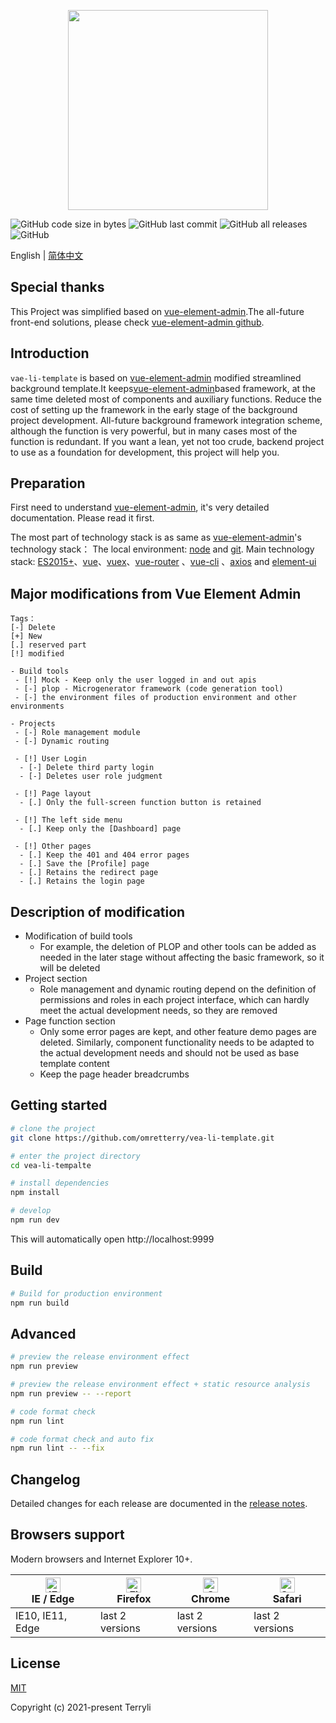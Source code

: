 <p align="center">
  <img width="320" src="https://i.imgur.com/9reJemW.png">
</p>

![GitHub code size in bytes](https://img.shields.io/github/languages/code-size/omretterry/vea-li-template)
![GitHub last commit](https://img.shields.io/github/last-commit/omretterry/vea-li-template)
![GitHub all releases](https://img.shields.io/github/downloads/omretterry/vea-li-template/total)
![GitHub](https://img.shields.io/github/license/omretterry/vea-li-template)

English | [简体中文](./README.zh-CN.md)

## Special thanks

This Project was simplified based on [vue-element-admin](https://panjiachen.github.io/vue-element-admin).The all-future front-end solutions, please check [vue-element-admin github](https://github.com/PanJiaChen/vue-element-admin/).

## Introduction

`vae-li-template` is based on [vue-element-admin](https://panjiachen.github.io/vue-element-admin) modified streamlined background template.It keeps[vue-element-admin](https://panjiachen.github.io/vue-element-admin)based framework, at the same time deleted most of components and auxiliary functions. Reduce the cost of setting up the framework in the early stage of the background project development. All-future background framework integration scheme, although the function is very powerful, but in many cases most of the function is redundant. If you want a lean, yet not too crude, backend project to use as a foundation for development, this project will help you.

## Preparation

First need to understand [vue-element-admin](https://panjiachen.github.io/vue-element-admin), it's very detailed documentation. Please read it first.

The most part of technology stack is as same as [vue-element-admin](https://panjiachen.github.io/vue-element-admin)'s technology stack：
The local environment: [node](http://nodejs.org/) and [git](https://git-scm.com/). Main technology stack: [ES2015+](http://es6.ruanyifeng.com/)、[vue](https://cn.vuejs.org/index.html)、[vuex](https://vuex.vuejs.org/zh-cn/)、[vue-router](https://router.vuejs.org/zh-cn/) 、[vue-cli](https://github.com/vuejs/vue-cli) 、[axios](https://github.com/axios/axios) and [element-ui](https://github.com/ElemeFE/element)

## Major modifications from Vue Element Admin

```
Tags：
[-] Delete
[+] New
[.] reserved part
[!] modified

- Build tools
 - [!] Mock - Keep only the user logged in and out apis
 - [-] plop - Microgenerator framework (code generation tool)
 - [-] the environment files of production environment and other environments

- Projects
 - [-] Role management module
 - [-] Dynamic routing

 - [!] User Login
  - [-] Delete third party login
  - [-] Deletes user role judgment

 - [!] Page layout
  - [.] Only the full-screen function button is retained

 - [!] The left side menu
  - [.] Keep only the [Dashboard] page

 - [!] Other pages
  - [.] Keep the 401 and 404 error pages
  - [.] Save the [Profile] page
  - [.] Retains the redirect page
  - [.] Retains the login page
```

## Description of modification

- Modification of build tools
  - For example, the deletion of PLOP and other tools can be added as needed in the later stage without affecting the basic framework, so it will be deleted
- Project section
  - Role management and dynamic routing depend on the definition of permissions and roles in each project interface, which can hardly meet the actual development needs, so they are removed
- Page function section
  - Only some error pages are kept, and other feature demo pages are deleted. Similarly, component functionality needs to be adapted to the actual development needs and should not be used as base template content
  - Keep the page header breadcrumbs

## Getting started

```bash
# clone the project
git clone https://github.com/omretterry/vea-li-template.git

# enter the project directory
cd vea-li-tempalte

# install dependencies
npm install

# develop
npm run dev
```

This will automatically open http://localhost:9999

## Build

```bash
# Build for production environment
npm run build
```

## Advanced

```bash
# preview the release environment effect
npm run preview

# preview the release environment effect + static resource analysis
npm run preview -- --report

# code format check
npm run lint

# code format check and auto fix
npm run lint -- --fix
```

## Changelog

Detailed changes for each release are documented in the [release notes](https://github.com/omretterry/vea-li-template/releases).

## Browsers support

Modern browsers and Internet Explorer 10+.

| [<img src="https://raw.githubusercontent.com/alrra/browser-logos/master/src/edge/edge_48x48.png" alt="IE / Edge" width="24px" height="24px" />](https://godban.github.io/browsers-support-badges/)</br>IE / Edge | [<img src="https://raw.githubusercontent.com/alrra/browser-logos/master/src/firefox/firefox_48x48.png" alt="Firefox" width="24px" height="24px" />](https://godban.github.io/browsers-support-badges/)</br>Firefox | [<img src="https://raw.githubusercontent.com/alrra/browser-logos/master/src/chrome/chrome_48x48.png" alt="Chrome" width="24px" height="24px" />](https://godban.github.io/browsers-support-badges/)</br>Chrome | [<img src="https://raw.githubusercontent.com/alrra/browser-logos/master/src/safari/safari_48x48.png" alt="Safari" width="24px" height="24px" />](https://godban.github.io/browsers-support-badges/)</br>Safari |
| ---------------------------------------------------------------------------------------------------------------------------------------------------------------------------------------------------------------- | ------------------------------------------------------------------------------------------------------------------------------------------------------------------------------------------------------------------ | -------------------------------------------------------------------------------------------------------------------------------------------------------------------------------------------------------------- | -------------------------------------------------------------------------------------------------------------------------------------------------------------------------------------------------------------- |
| IE10, IE11, Edge                                                                                                                                                                                                 | last 2 versions                                                                                                                                                                                                    | last 2 versions                                                                                                                                                                                                | last 2 versions                                                                                                                                                                                                |

## License

[MIT](https://github.com/omretterry/vea-li-template/blob/master/LICENSE)

Copyright (c) 2021-present Terryli
